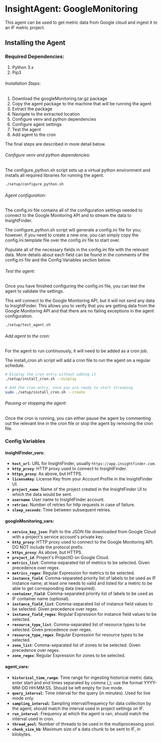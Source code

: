# InsightAgent: GoogleMonitoring

This agent can be used to get metric data from Google cloud and ingest it to an IF metric project.

## Installing the Agent

### Required Dependencies:
1. Python 3.x 
1. Pip3

###### Installation Steps:
1. Download the googleMonitoring.tar.gz package
1. Copy the agent package to the machine that will be running the agent
1. Extract the package
1. Navigate to the extracted location 
1. Configure venv and python dependencies
1. Configure agent settings
1. Test the agent
1. Add agent to the cron

The final steps are described in more detail below. 

###### Configure venv and python dependencies:
The configure_python.sh script sets up a virtual python environment and installs all required libraries for running the agent. 

```bash
./setup/configure_python.sh
```

###### Agent configuration:
The config.ini file contains all of the configuration settings needed to connect to the Google Monitoring API and to stream the data to InsightFinder.

The configure_python.sh script will generate a config.ini file for you; however, if you need to create a new one, you can simply copy the config.ini.template file over the config.ini file to start over. 

Populate all of the necessary fields in the config.ini file with the relevant data.  More details about each field can be found in the comments of the config.ini file and the Config Variables section below. 

###### Test the agent:
Once you have finished configuring the config.ini file, you can test the agent to validate the settings. 

This will connect to the Google Monitoring API, but it will not send any data to InsightFinder. This allows you to verify that you are getting data from the Google Monitoring API and that there are no failing exceptions in the agent configuration. 

```bash
./setup/test_agent.sh
```

###### Add agent to the cron:
For the agent to run continuously, it will need to be added as a cron job. 

The install_cron.sh script will add a cron file to run the agent on a regular schedule.

```bash
# Display the cron entry without adding it 
./setup/install_cron.sh --display

# Add the cron entry, once you are ready to start streaming
sudo ./setup/install_cron.sh --create
```

###### Pausing or stopping the agent:
Once the cron is running, you can either pause the agent by commenting out the relevant line in the cron file or stop the agent by removing the cron file. 

### Config Variables

#### insightFinder_vars:
* **`host_url`**: URL for InsightFinder, usually `https://app.insightfinder.com`.
* **`http_proxy`**: HTTP proxy used to connect to InsightFinder.
* **`https_proxy`**: As above, but HTTPS.
* **`licenseKey`**: License Key from your Account Profile in the InsightFinder UI.
* **`project_name`**: Name of the project created in the InsightFinder UI to which the data would be sent.
* **`username`**: User name to InsightFinder account.
* **`retries`**: Number of retries for http requests in case of failure.
* **`sleep_seconds`**: Time between subsequent retries.

#### googleMonitoring_vars:
* **`service_key_json`**: Path to the JSON file downloaded from Google Cloud with a project's service account's private key.
* **`http_proxy`**: HTTP proxy used to connect to the Google Monitoring API. DO NOT include the protocol prefix.
* **`https_proxy`**: As above, but HTTPS.
* **`project_id`**: Project's ProjectID on Google Cloud.
* **`metrics_list`**: Comma-separated list of metrics to be selected. Given precedence over regex.
* **`metrics_regex`**: Regular Expression for metrics to be selected.
* **`instance_field`**: Comma-separated priority list of labels to be used as IF instance name; at least one needs to valid and listed for a metric to be able to get corresponding data (required).
* **`container_field`**: Comma-separated priority list of labels to be used as IF container name (optional).
* **`instance_field_list`**: Comma-separated list of instance field values to be selected. Given precedence over regex.
* **`instance_field_regex`**: Regular Expression for instance field values to be selected.
* **`resource_type_list`**: Comma-separated list of resource types to be selected. Given precedence over regex.
* **`resource_type_regex`**: Regular Expression for resource types to be selected.
* **`zone_list`**: Comma-separated list of zones to be selected. Given precedence over regex.
* **`zone_regex`**: Regular Expression for zones to be selected.

#### agent_vars:
* **`historical_time_range`**: Time range for ingesting historical metric data; enter start and end times separated by comma (,); use the format YYYY-MM-DD HH:MM:SS. Should be left empty for live mode.
* **`query_interval`**: Time interval for the query (in minutes). Used for live mode only.
* **`sampling_interval`**: Sampling interval/frequency for data collection by the agent; should match the interval used in project settings on IF.
* **`run_interval`**: Frequency at which the agent is ran; should match the interval used in cron.
* **`thread_pool`**: Number of threads to be used in the multiprocessing pool.
* **`chunk_size_kb`**: Maximum size of a data chunk to be sent to IF, in kilobytes.
